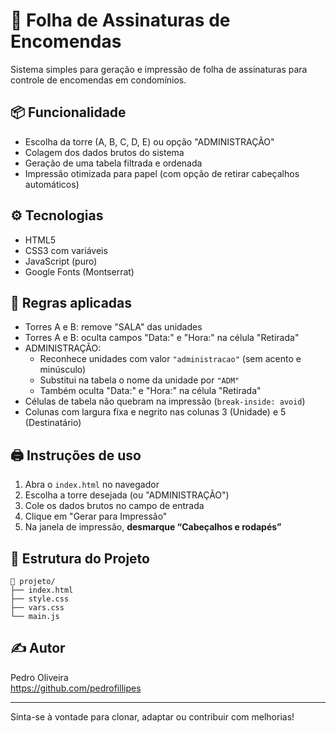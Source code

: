 # 📝 Folha de Assinaturas de Encomendas

Sistema simples para geração e impressão de folha de assinaturas para controle de encomendas em condomínios.

## 📦 Funcionalidade

- Escolha da torre (A, B, C, D, E) ou opção "ADMINISTRAÇÃO"
- Colagem dos dados brutos do sistema
- Geração de uma tabela filtrada e ordenada
- Impressão otimizada para papel (com opção de retirar cabeçalhos automáticos)

## ⚙️ Tecnologias

- HTML5
- CSS3 com variáveis
- JavaScript (puro)
- Google Fonts (Montserrat)

## 🧠 Regras aplicadas

- Torres A e B: remove "SALA" das unidades
- Torres A e B: oculta campos "Data:" e "Hora:" na célula "Retirada"
- ADMINISTRAÇÃO:
  - Reconhece unidades com valor `"administracao"` (sem acento e minúsculo)
  - Substitui na tabela o nome da unidade por `"ADM"`
  - Também oculta "Data:" e "Hora:" na célula "Retirada"
- Células de tabela não quebram na impressão (`break-inside: avoid`)
- Colunas com largura fixa e negrito nas colunas 3 (Unidade) e 5 (Destinatário)

## 🖨️ Instruções de uso

1. Abra o `index.html` no navegador
2. Escolha a torre desejada (ou "ADMINISTRAÇÃO")
3. Cole os dados brutos no campo de entrada
4. Clique em "Gerar para Impressão"
5. Na janela de impressão, **desmarque “Cabeçalhos e rodapés”**

## 📁 Estrutura do Projeto

```
📁 projeto/
├── index.html
├── style.css
├── vars.css
└── main.js
```

## ✍️ Autor

Pedro Oliveira  
https://github.com/pedrofillipes

---

Sinta-se à vontade para clonar, adaptar ou contribuir com melhorias!
